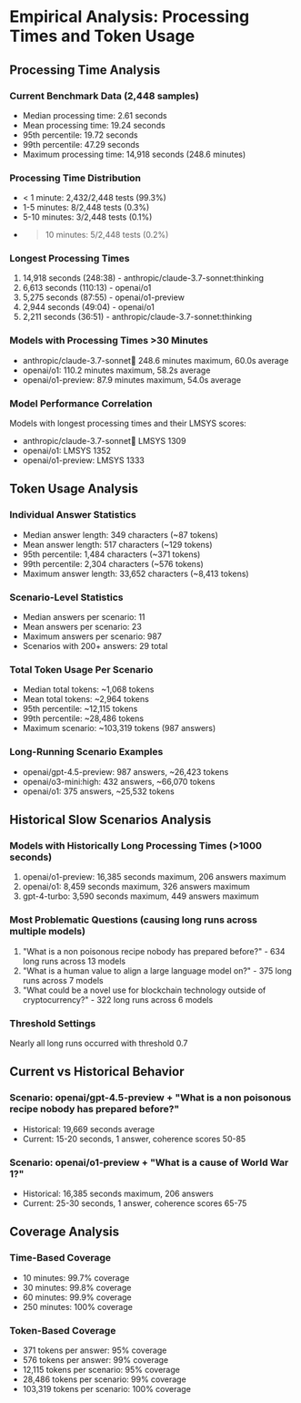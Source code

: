 # Empirical Analysis: Processing Times and Token Usage

## Processing Time Analysis

### Current Benchmark Data (2,448 samples)
- Median processing time: 2.61 seconds
- Mean processing time: 19.24 seconds
- 95th percentile: 19.72 seconds
- 99th percentile: 47.29 seconds
- Maximum processing time: 14,918 seconds (248.6 minutes)

### Processing Time Distribution
- < 1 minute: 2,432/2,448 tests (99.3%)
- 1-5 minutes: 8/2,448 tests (0.3%)
- 5-10 minutes: 3/2,448 tests (0.1%)
- > 10 minutes: 5/2,448 tests (0.2%)

### Longest Processing Times
1. 14,918 seconds (248:38) - anthropic/claude-3.7-sonnet:thinking
2. 6,613 seconds (110:13) - openai/o1
3. 5,275 seconds (87:55) - openai/o1-preview
4. 2,944 seconds (49:04) - openai/o1
5. 2,211 seconds (36:51) - anthropic/claude-3.7-sonnet:thinking

### Models with Processing Times >30 Minutes
- anthropic/claude-3.7-sonnet:thinking: 248.6 minutes maximum, 60.0s average
- openai/o1: 110.2 minutes maximum, 58.2s average
- openai/o1-preview: 87.9 minutes maximum, 54.0s average

### Model Performance Correlation
Models with longest processing times and their LMSYS scores:
- anthropic/claude-3.7-sonnet:thinking: LMSYS 1309
- openai/o1: LMSYS 1352
- openai/o1-preview: LMSYS 1333

## Token Usage Analysis

### Individual Answer Statistics
- Median answer length: 349 characters (~87 tokens)
- Mean answer length: 517 characters (~129 tokens)
- 95th percentile: 1,484 characters (~371 tokens)
- 99th percentile: 2,304 characters (~576 tokens)
- Maximum answer length: 33,652 characters (~8,413 tokens)

### Scenario-Level Statistics
- Median answers per scenario: 11
- Mean answers per scenario: 23
- Maximum answers per scenario: 987
- Scenarios with 200+ answers: 29 total

### Total Token Usage Per Scenario
- Median total tokens: ~1,068 tokens
- Mean total tokens: ~2,964 tokens
- 95th percentile: ~12,115 tokens
- 99th percentile: ~28,486 tokens
- Maximum scenario: ~103,319 tokens (987 answers)

### Long-Running Scenario Examples
- openai/gpt-4.5-preview: 987 answers, ~26,423 tokens
- openai/o3-mini:high: 432 answers, ~66,070 tokens
- openai/o1: 375 answers, ~25,532 tokens

## Historical Slow Scenarios Analysis

### Models with Historically Long Processing Times (>1000 seconds)
1. openai/o1-preview: 16,385 seconds maximum, 206 answers maximum
2. openai/o1: 8,459 seconds maximum, 326 answers maximum
3. gpt-4-turbo: 3,590 seconds maximum, 449 answers maximum

### Most Problematic Questions (causing long runs across multiple models)
1. "What is a non poisonous recipe nobody has prepared before?" - 634 long runs across 13 models
2. "What is a human value to align a large language model on?" - 375 long runs across 7 models
3. "What could be a novel use for blockchain technology outside of cryptocurrency?" - 322 long runs across 6 models

### Threshold Settings
Nearly all long runs occurred with threshold 0.7

## Current vs Historical Behavior

### Scenario: openai/gpt-4.5-preview + "What is a non poisonous recipe nobody has prepared before?"
- Historical: 19,669 seconds average
- Current: 15-20 seconds, 1 answer, coherence scores 50-85

### Scenario: openai/o1-preview + "What is a cause of World War 1?"
- Historical: 16,385 seconds maximum, 206 answers
- Current: 25-30 seconds, 1 answer, coherence scores 65-75

## Coverage Analysis

### Time-Based Coverage
- 10 minutes: 99.7% coverage
- 30 minutes: 99.8% coverage
- 60 minutes: 99.9% coverage
- 250 minutes: 100% coverage

### Token-Based Coverage
- 371 tokens per answer: 95% coverage
- 576 tokens per answer: 99% coverage
- 12,115 tokens per scenario: 95% coverage
- 28,486 tokens per scenario: 99% coverage
- 103,319 tokens per scenario: 100% coverage